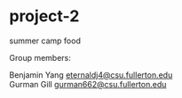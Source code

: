 # project-2
summer camp food

Group members:

Benjamin Yang eternaldj4@csu.fullerton.edu  
Gurman Gill gurman662@csu.fullerton.edu
